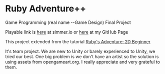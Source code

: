 # Ruby Adventure++

Game Programming (real name --Game Design) Final Project

Playable link is [here](https://simmer.io/@IcianTun/rubyadventureplusplus) at simmer.io or [here](https://iciantun.github.io/RubyAdventureplusplus/rubyadventure.html) at my GitHub Page

This project extended from the tutorial [Ruby's Adventure: 2D Beginner](https://learn.unity.com/project/ruby-s-2d-rpg)

It's team project. We are new to Unity or barely experienced to Unity, we tried our best. One big problem is we don't have an artist so the solution is using assets from opengameart.org. I really appreciate and very grateful to them.
